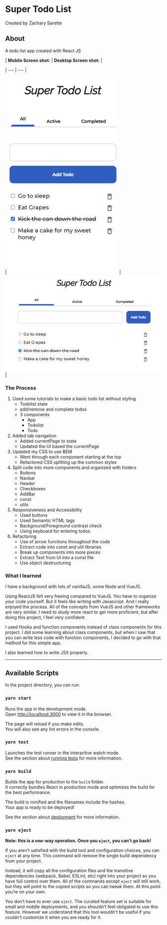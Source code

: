 # Super Todo List

Created by Zachary Sarette

## About

A todo list app created with React JS

| __Mobile Screen shot:__ | __Desktop Screen shot:__ |

| --- | --- |

| ![A screenshot of Super Todo List mobile version ](./ScreenShots/SuperTodoMobileScreenShot.png) | ![A screenshot of Super Todo List desktop version ](./ScreenShots/SuperTodoDesktopScreenShot.png) |

### The Process

  1. Used some tutorials to make a basic todo list without styling
      * Todolist state
      * add/remove and complete todos
      * 3 components
          * App
          * Todolist
          * Todo
  2. Added tab navigation
      * Added currentPage to state
      * Updated the UI based the currentPage
  3. Updated my CSS to use BEM
      * Went through each component starting at the top 
      * Refactored CSS splitting up the common styles
  4. Split code into more components and organized with folders
      * Buttons
      * Navbar
      * Header
      * Checkboxes
      * AddBar
      * const
      * utils
  5. Responsiveness and Accessibility
      * Used buttons
      * Used Semantic HTML tags
      * Background/Foreground contrast check
      * Using keyboard for entering todos
  6. Refactoring
      * Use of arrow functions throughout the code
      * Extract code into const and util libraries
      * Break up components into more pieces
      * Extract Text from UI into a const file
      * Use object destructuring


### What I learned

  I have a background with lots of vanillaJS, some Node and VueJS. 
  
  Using ReactJS felt very freeing compared to VueJS. You have to organize your code yourself. But it feels like writing with Javascript. And I really enjoyed the process. All of the concepts from VueJS and other frameworks are very similar. I need to study more react to get more proficient, but after doing this project, I feel very confident.

  I used Hooks and function components instead of class components for this project. I did some learning about class components, but when I saw that you can write less code with function components, I decided to go with that method for this simple app. 

  I also learned how to write JSX properly.

--- 

## Available Scripts

In the project directory, you can run:

### `yarn start`

Runs the app in the development mode.<br />
Open [http://localhost:3000](http://localhost:3000) to view it in the browser.

The page will reload if you make edits.<br />
You will also see any lint errors in the console.

### `yarn test`

Launches the test runner in the interactive watch mode.<br />
See the section about [running tests](https://facebook.github.io/create-react-app/docs/running-tests) for more information.

### `yarn build`

Builds the app for production to the `build` folder.<br />
It correctly bundles React in production mode and optimizes the build for the best performance.

The build is minified and the filenames include the hashes.<br />
Your app is ready to be deployed!

See the section about [deployment](https://facebook.github.io/create-react-app/docs/deployment) for more information.

### `yarn eject`

**Note: this is a one-way operation. Once you `eject`, you can’t go back!**

If you aren’t satisfied with the build tool and configuration choices, you can `eject` at any time. This command will remove the single build dependency from your project.

Instead, it will copy all the configuration files and the transitive dependencies (webpack, Babel, ESLint, etc) right into your project so you have full control over them. All of the commands except `eject` will still work, but they will point to the copied scripts so you can tweak them. At this point you’re on your own.

You don’t have to ever use `eject`. The curated feature set is suitable for small and middle deployments, and you shouldn’t feel obligated to use this feature. However we understand that this tool wouldn’t be useful if you couldn’t customize it when you are ready for it.

